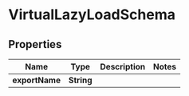

# VirtualLazyLoadSchema


## Properties

| Name | Type | Description | Notes |
|------------ | ------------- | ------------- | -------------|
|**exportName** | **String** |  |  |



